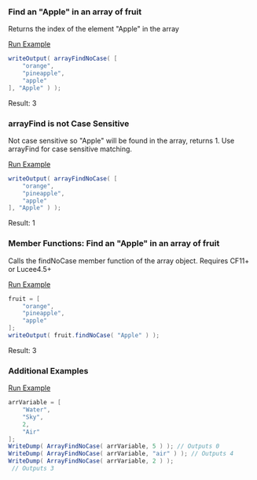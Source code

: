 ### Find an "Apple" in an array of fruit

Returns the index of the element "Apple" in the array

<a href="https://try.boxlang.io/?code=eJwrL8osSfUvLSkoLdFQSCwqSqx0y8xL8ct3TixO1VCIVuDiVMovSsxLT1XSATILMvNSEwsKciA8CIsrVkdByRHMVNBU0LTmAgCKPhkK" target="_blank">Run Example</a>

```java
writeOutput( arrayFindNoCase( [ 
	"orange",
	"pineapple",
	"apple"
], "Apple" ) );

```

Result: 3

### arrayFind is not Case Sensitive

Not case sensitive so "Apple" will be found in the array, returns 1. Use arrayFind for case sensitive matching.

<a href="https://try.boxlang.io/?code=eJwrL8osSfUvLSkoLdFQSCwqSqx0y8xL8ct3TixO1VCIVuDiVMovSsxLT1XSATILMvNSEwsKciA8CIsrVkdByRHMVNBU0LTmAgCKPhkK" target="_blank">Run Example</a>

```java
writeOutput( arrayFindNoCase( [ 
	"orange",
	"pineapple",
	"apple"
], "Apple" ) );

```

Result: 1

### Member Functions: Find an "Apple" in an array of fruit

Calls the findNoCase member function of the array object. Requires CF11+ or Lucee4.5+

<a href="https://try.boxlang.io/?code=eJxLKyrNLFGwVYhW4OJUyi9KzEtPVdIBMgsy81ITCwpyIDwIiyvWmqu8KLMk1b%2B0pKC0REMhDaRZLy0zL8Uv3zmxOFVDQckRrFJBU0HTmgsAGFQcAw%3D%3D" target="_blank">Run Example</a>

```java
fruit = [ 
	"orange",
	"pineapple",
	"apple"
];
writeOutput( fruit.findNoCase( "Apple" ) );

```

Result: 3

### Additional Examples

<a href="https://try.boxlang.io/?code=eJxLLCoKSyzKTEzKSVWwVYhW4OJUCk8sSS1S0gGygrMrQbQRiO2YWaTEFWvNFV6UWZLqUppboKHgWFSUWOmWmZfil%2B%2BcWJyqoZCIMExHwVRBU0HTWkFfX8G%2FtKSgtKRYwYB4zUqJQOswDDAh3gAjsGYuZN3GXAAzo0hq" target="_blank">Run Example</a>

```java
arrVariable = [ 
	"Water",
	"Sky",
	2,
	"Air"
];
WriteDump( ArrayFindNoCase( arrVariable, 5 ) ); // Outputs 0
WriteDump( ArrayFindNoCase( arrVariable, "air" ) ); // Outputs 4
WriteDump( ArrayFindNoCase( arrVariable, 2 ) );
 // Outputs 3

```


